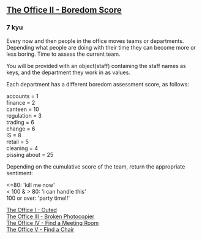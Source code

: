 <h2><a href=https://www.codewars.com/kata/57ed4cef7b45ef8774000014/train/javascript target="_blank">The Office II - Boredom Score</a></h2><h3>7 kyu</h3><p>Every now and then people in the office moves teams or departments. Depending what people are doing with their time they can become more or less boring. Time to assess the current team.</p><p>You will be provided with an object(staff) containing the staff names as keys, and the department they work in as values.</p><p>Each department has a different boredom assessment score, as follows:</p><p>accounts = 1<br>finance = 2 <br>canteen = 10 <br>regulation = 3 <br>trading = 6 <br>change = 6<br>IS = 8<br>retail = 5<br> cleaning = 4<br>pissing about = 25<br></p><p>Depending on the cumulative score of the team, return the appropriate sentiment:</p><p>&lt;=80: 'kill me now'<br>&lt; 100 &amp; &gt; 80: 'i can handle this'<br>100 or over: 'party time!!'</p><p><a href="https://www.codewars.com/kata/the-office-i-outed" data-turbolinks="false" target="_blank">The Office I - Outed</a><br><a href="https://www.codewars.com/kata/the-office-iii-broken-photocopier" data-turbolinks="false" target="_blank">The Office III - Broken Photocopier</a><br><a href="https://www.codewars.com/kata/the-office-iv-find-a-meeting-room" data-turbolinks="false" target="_blank">The Office IV - Find a Meeting Room</a><br><a href="https://www.codewars.com/kata/the-office-v-find-a-chair" data-turbolinks="false" target="_blank">The Office V - Find a Chair</a><br></p>